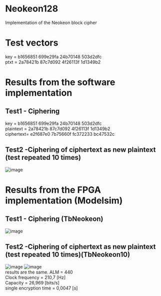 # Neokeon128
Implementation of the Neokeon block cipher
# Test vectors
key = b1656851 699e29fa 24b70148 503d2dfc <br />
ptxt = 2a78421b 87c7d092 4f26113f 1d1349b2 <br />

# Results from the software implementation 
## Test1 - Ciphering
key = b1656851 699e29fa 24b70148 503d2dfc <br />
plaintext = 2a78421b 87c7d092 4f26113f 1d1349b2 <br />
ciphertext= e2f687e0 7b75660f fc372233 bc47532c <br />
## Test2 -Ciphering of ciphertext as new plaintext (test repeated 10 times)

![image](https://user-images.githubusercontent.com/45511879/122646208-4f9f5c00-d11e-11eb-8232-ca981147e2f5.png)

# Results from the FPGA implementation (Modelsim)
## Test1 - Ciphering (TbNeokeon)
![image](https://user-images.githubusercontent.com/45511879/122646356-00a5f680-d11f-11eb-9b71-3389430d0140.png)

## Test2 -Ciphering of ciphertext as new plaintext (test repeated 10 times)(TbNeokeon10)
![image](https://user-images.githubusercontent.com/45511879/122646470-96418600-d11f-11eb-8180-6ceba8daa276.png)
![image](https://user-images.githubusercontent.com/45511879/122646490-a9545600-d11f-11eb-8b01-3e810dcdcadc.png)
<br />
results are the same.
ALM = 440 <br />
Clock frequency = 210,7 [Hz] <br />
Capacity = 26,969 [bits/s] <br /> 
single encryption time =  0,0047 [s] <br />

